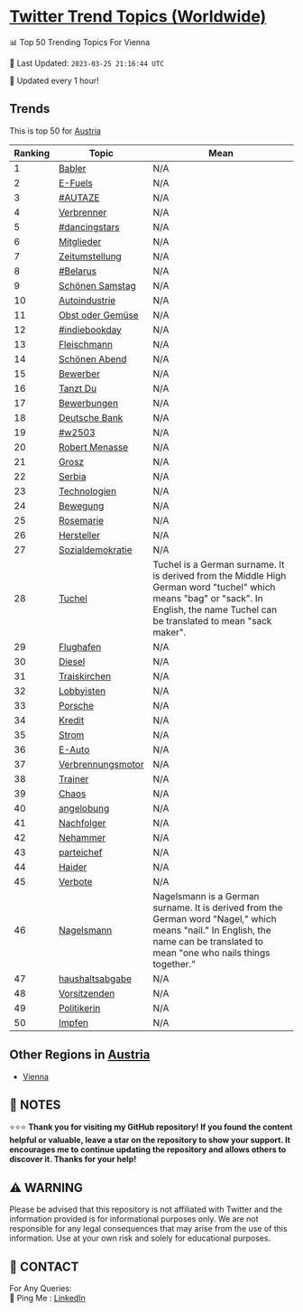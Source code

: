 [Twitter Trend Topics (Worldwide)](https://github.com/ErcinDedeoglu/Twitter-Trend-Topics)
==========


📊 Top 50 Trending Topics For Vienna

📆 Last Updated: `2023-03-25 21:16:44 UTC`

🔧 Updated every 1 hour!


## Trends

This is top 50 for [Austria](</Austria>)

| Ranking | Topic | Mean |
| ------- | ------------ | ------------ |
| 1 | [Babler](http://twitter.com/search?q=Babler) | N/A |
| 2 | [E-Fuels](http://twitter.com/search?q=E-Fuels) | N/A |
| 3 | [#AUTAZE](http://twitter.com/search?q=%23AUTAZE) | N/A |
| 4 | [Verbrenner](http://twitter.com/search?q=Verbrenner) | N/A |
| 5 | [#dancingstars](http://twitter.com/search?q=%23dancingstars) | N/A |
| 6 | [Mitglieder](http://twitter.com/search?q=Mitglieder) | N/A |
| 7 | [Zeitumstellung](http://twitter.com/search?q=Zeitumstellung) | N/A |
| 8 | [#Belarus](http://twitter.com/search?q=%23Belarus) | N/A |
| 9 | [Schönen Samstag](http://twitter.com/search?q=Sch%c3%b6nen+Samstag) | N/A |
| 10 | [Autoindustrie](http://twitter.com/search?q=Autoindustrie) | N/A |
| 11 | [Obst oder Gemüse](http://twitter.com/search?q=Obst+oder+Gem%c3%bcse) | N/A |
| 12 | [#indiebookday](http://twitter.com/search?q=%23indiebookday) | N/A |
| 13 | [Fleischmann](http://twitter.com/search?q=Fleischmann) | N/A |
| 14 | [Schönen Abend](http://twitter.com/search?q=Sch%c3%b6nen+Abend) | N/A |
| 15 | [Bewerber](http://twitter.com/search?q=Bewerber) | N/A |
| 16 | [Tanzt Du](http://twitter.com/search?q=Tanzt+Du) | N/A |
| 17 | [Bewerbungen](http://twitter.com/search?q=Bewerbungen) | N/A |
| 18 | [Deutsche Bank](http://twitter.com/search?q=Deutsche+Bank) | N/A |
| 19 | [#w2503](http://twitter.com/search?q=%23w2503) | N/A |
| 20 | [Robert Menasse](http://twitter.com/search?q=Robert+Menasse) | N/A |
| 21 | [Grosz](http://twitter.com/search?q=Grosz) | N/A |
| 22 | [Serbia](http://twitter.com/search?q=Serbia) | N/A |
| 23 | [Technologien](http://twitter.com/search?q=Technologien) | N/A |
| 24 | [Bewegung](http://twitter.com/search?q=Bewegung) | N/A |
| 25 | [Rosemarie](http://twitter.com/search?q=Rosemarie) | N/A |
| 26 | [Hersteller](http://twitter.com/search?q=Hersteller) | N/A |
| 27 | [Sozialdemokratie](http://twitter.com/search?q=Sozialdemokratie) | N/A |
| 28 | [Tuchel](http://twitter.com/search?q=Tuchel) | Tuchel is a German surname. It is derived from the Middle High German word "tuchel" which means "bag" or "sack". In English, the name Tuchel can be translated to mean "sack maker". |
| 29 | [Flughafen](http://twitter.com/search?q=Flughafen) | N/A |
| 30 | [Diesel](http://twitter.com/search?q=Diesel) | N/A |
| 31 | [Traiskirchen](http://twitter.com/search?q=Traiskirchen) | N/A |
| 32 | [Lobbyisten](http://twitter.com/search?q=Lobbyisten) | N/A |
| 33 | [Porsche](http://twitter.com/search?q=Porsche) | N/A |
| 34 | [Kredit](http://twitter.com/search?q=Kredit) | N/A |
| 35 | [Strom](http://twitter.com/search?q=Strom) | N/A |
| 36 | [E-Auto](http://twitter.com/search?q=E-Auto) | N/A |
| 37 | [Verbrennungsmotor](http://twitter.com/search?q=Verbrennungsmotor) | N/A |
| 38 | [Trainer](http://twitter.com/search?q=Trainer) | N/A |
| 39 | [Chaos](http://twitter.com/search?q=Chaos) | N/A |
| 40 | [angelobung](http://twitter.com/search?q=angelobung) | N/A |
| 41 | [Nachfolger](http://twitter.com/search?q=Nachfolger) | N/A |
| 42 | [Nehammer](http://twitter.com/search?q=Nehammer) | N/A |
| 43 | [parteichef](http://twitter.com/search?q=parteichef) | N/A |
| 44 | [Haider](http://twitter.com/search?q=Haider) | N/A |
| 45 | [Verbote](http://twitter.com/search?q=Verbote) | N/A |
| 46 | [Nagelsmann](http://twitter.com/search?q=Nagelsmann) | Nagelsmann is a German surname. It is derived from the German word "Nagel," which means "nail." In English, the name can be translated to mean "one who nails things together." |
| 47 | [haushaltsabgabe](http://twitter.com/search?q=haushaltsabgabe) | N/A |
| 48 | [Vorsitzenden](http://twitter.com/search?q=Vorsitzenden) | N/A |
| 49 | [Politikerin](http://twitter.com/search?q=Politikerin) | N/A |
| 50 | [Impfen](http://twitter.com/search?q=Impfen) | N/A |



## Other Regions in [Austria](</Austria>)

* [Vienna](</Austria/Vienna.md>)



## 📝 NOTES

⭐⭐⭐ **Thank you for visiting my GitHub repository! If you found the content helpful or valuable, leave a star on the repository to show your support. It encourages me to continue updating the repository and allows others to discover it. Thanks for your help!**


## ⚠️ WARNING

Please be advised that this repository is not affiliated with Twitter and the information provided is for informational purposes only. We are not responsible for any legal consequences that may arise from the use of this information. Use at your own risk and solely for educational purposes.


## 📨 CONTACT

 For Any Queries:  
            🏓 Ping Me : [LinkedIn](https://www.linkedin.com/in/ercindedeoglu/)
